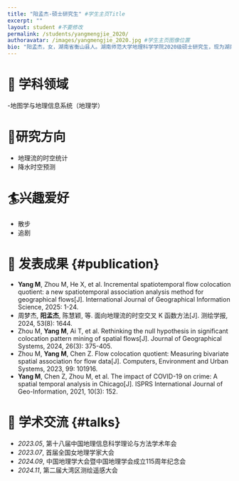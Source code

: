 ```yaml
---
title: "阳孟杰-硕士研究生" #学生主页Title
excerpt: ""
layout: student #不要修改
permalink: /students/yangmengjie_2020/
authoravatar: /images/yangmengjie_2020.jpg #学生主页图像位置
bio: "阳孟杰，女，湖南省衡山县人。湖南师范大学地理科学学院2020级硕士研究生，现为湖南师范大学博士研究生。" #学生主页简介
---
```



# 📘 学科领域 
-地图学与地理信息系统（地理学）

# 🚩研究方向  
- 地理流的时空统计
- 降水时空预测

# 🏄兴趣爱好
- 散步
- 追剧

# 📝 发表成果 {#publication} 
- **Yang M**, Zhou M, He X, et al. Incremental spatiotemporal flow colocation quotient: a new spatiotemporal association analysis method for geographical flows[J]. International Journal of Geographical Information Science, 2025: 1-24.
- 周梦杰, **阳孟杰**, 陈慧颖, 等. 面向地理流的时空交叉 K 函数方法[J]. 测绘学报, 2024, 53(8): 1644.
- Zhou M, **Yang M**, Ai T, et al. Rethinking the null hypothesis in significant colocation pattern mining of spatial flows[J]. Journal of Geographical Systems, 2024, 26(3): 375-405.
- Zhou M, **Yang M**, Chen Z. Flow colocation quotient: Measuring bivariate spatial association for flow data[J]. Computers, Environment and Urban Systems, 2023, 99: 101916.
- **Yang M**, Chen Z, Zhou M, et al. The impact of COVID-19 on crime: A spatial temporal analysis in Chicago[J]. ISPRS International Journal of Geo-Information, 2021, 10(3): 152.

# 💬 学术交流 {#talks} 
- *2023.05*, 第十八届中国地理信息科学理论与方法学术年会
- *2023.07*, 首届全国女地理学家大会
- *2024.09*, 中国地理学大会暨中国地理学会成立115周年纪念会
- *2024.11*, 第二届大湾区测绘遥感大会

